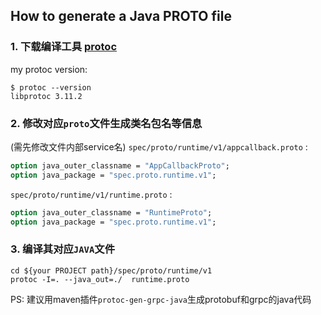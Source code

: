 
## How to generate a Java PROTO file

### 1. 下载编译工具 [protoc](https://github.com/protocolbuffers/protobuf/releases)
my protoc version:
```shell
$ protoc --version
libprotoc 3.11.2
```

### 2. 修改对应`proto`文件生成类名包名等信息
(需先修改文件内部service名)
`spec/proto/runtime/v1/appcallback.proto` : 
```protobuf
option java_outer_classname = "AppCallbackProto";
option java_package = "spec.proto.runtime.v1";
```
`spec/proto/runtime/v1/runtime.proto` :
```protobuf
option java_outer_classname = "RuntimeProto";
option java_package = "spec.proto.runtime.v1";
```

### 3. 编译其对应`JAVA`文件
```shell
cd ${your PROJECT path}/spec/proto/runtime/v1
protoc -I=. --java_out=./  runtime.proto
```

PS: 建议用maven插件`protoc-gen-grpc-java`生成protobuf和grpc的java代码
